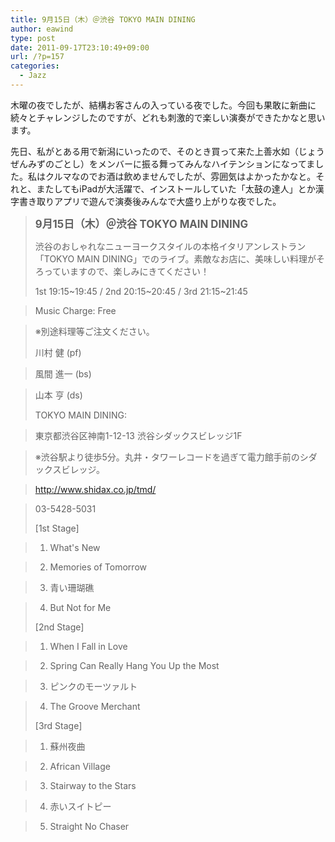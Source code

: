 ```yaml
---
title: 9月15日（木）＠渋谷 TOKYO MAIN DINING
author: eawind
type: post
date: 2011-09-17T23:10:49+09:00
url: /?p=157
categories:
  - Jazz
---
```

木曜の夜でしたが、結構お客さんの入っている夜でした。今回も果敢に新曲に続々とチャレンジしたのですが、どれも刺激的で楽しい演奏ができたかなと思います。

先日、私がとある用で新潟にいったので、そのとき買って来た上善水如（じょうぜんみずのごとし）をメンバーに振る舞ってみんなハイテンションになってました。私はクルマなのでお酒は飲めませんでしたが、雰囲気はよかったかなと。それと、またしてもiPadが大活躍で、インストールしていた「太鼓の達人」とか漢字書き取りアプリで遊んで演奏後みんなで大盛り上がりな夜でした。

> **<big>9月15日（木）＠渋谷 TOKYO MAIN DINING</big>**
>
> 渋谷のおしゃれなニューヨークスタイルの本格イタリアンレストラン「TOKYO MAIN DINING」でのライブ。素敵なお店に、美味しい料理がそろっていますので、楽しみにきてください！
>
> 1st 19:15~19:45 / 2nd 20:15~20:45 / 3rd 21:15~21:45

> Music Charge: Free

> ※別途料理等ご注文ください。
>
> 川村 健 (pf)

> 風間 進一 (bs)

> 山本 亨 (ds)
>
> TOKYO MAIN DINING:

> 東京都渋谷区神南1-12-13 渋谷シダックスビレッジ1F

> ※渋谷駅より徒歩5分。丸井・タワーレコードを過ぎて電力館手前のシダックスビレッジ。

> http://www.shidax.co.jp/tmd/

> 03-5428-5031
>
> [1st Stage]

> 1. What's New

> 2. Memories of Tomorrow

> 3. 青い珊瑚礁

> 4. But Not for Me
>
> [2nd Stage]

> 1. When I Fall in Love

> 2. Spring Can Really Hang You Up the Most

> 3. ピンクのモーツァルト

> 4. The Groove Merchant
>
> [3rd Stage]

> 1. 蘇州夜曲

> 2. African Village

> 3. Stairway to the Stars

> 4. 赤いスイトピー

> 5. Straight No Chaser
